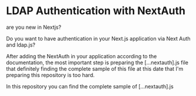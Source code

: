 # LDAP Authentication with NextAuth

are you new in Nextjs?

Do you want to have authentication in your Next.js application via Next Auth and ldap.js?

After adding the NextAuth in your application according to the documentation, the most important step is preparing the [...nextauth].js file that definitely finding the complete sample of this file at this date that I'm preparing this repository is too hard.

In this repository you can find the complete sample of [...nextauth].js 

